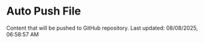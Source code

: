 # Auto Push File

Content that will be pushed to GitHub repository.
Last updated: 08/08/2025, 06:58:57 AM
